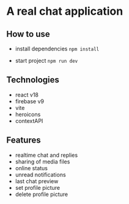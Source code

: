 # A real chat application

## How to use

- install dependencies `npm install` <br />

- start project `npm run dev`

## Technologies

- react v18
- firebase v9
- vite
- heroicons
- contextAPI

## Features

- realtime chat and replies
- sharing of media files
- online status
- unread notifications
- last chat preview
- set profile picture
- delete profile picture
